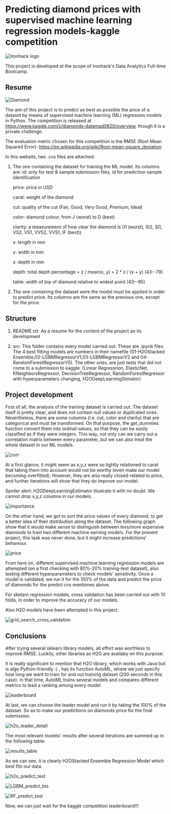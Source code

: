 # Predicting diamond prices with supervised machine learning regression models-kaggle competition

![Ironhack logo](https://www.fundacionuniversia.net/wp-content/uploads/2017/09/ironhack_logo.jpg)

This project is developed at the scope of Ironhack's Data Analytics Full-time Bootcamp.



## Resume
![Diamond ](pdf/diamond.jpg)

The aim of this project is to predict as best as possible the price of a dataset by means of supervised machine learning (ML) regression models in Python. 
The competition is released at https://www.kaggle.com/c/diamonds-datamad0820/overview, though it is a private challenge.

The evaluation metric chosen for this competition is the RMSE (Root Mean Squared Error): https://en.wikipedia.org/wiki/Root-mean-square_deviation

In this website, two .cvs files are attached:
1) The one containing the dataset for training the ML model. Its columns are:
    id: only for test & sample submission files, id for prediction sample identification

    price: price in USD

    carat: weight of the diamond

    cut: quality of the cut (Fair, Good, Very Good, Premium, Ideal)

    color: diamond colour, from J (worst) to D (best)

    clarity: a measurement of how clear the diamond is (I1 (worst), SI2, SI1, 
    VS2, VS1, VVS2, VVS1, IF (best))

    x: length in mm

    y: width in mm

    z: depth in mm

    depth: total depth percentage = z / mean(x, y) = 2 * z / (x + y) (43--79)

    table: width of top of diamond relative to widest point (43--95)

2) The one containing the dataset were the model must be applied in order to predict price. Its columns are the same as the previous one, except for the price.



## Structure

1) README.txt: As a resume for the content of the project an its development

2) src: This folder contains every model carried out. These are .ipynb files.
The 4 best fitting models are numbers in their namefile (01-H2OStacked Ensemble,02-LGBMRegressorV1,03-LGBMRegressorV2 and 04-RandomForestRegressorV5).
The other ones, are just tests that did not come to a submission to kaggle. (Linear Regressrion, ElasticNet, KNeighborsRegressor,  DecisionTreeRegressor, RandomForestRegressor with hyperparameters changing, H2ODeepLearningStimator)


## Project development

First of all, the analysis of the training dataset is carried out. The dataset itself is pretty clear, and does not contain null values or duplicated ones. Nevertheless, there are some columns (i.e. cut, color and clarity) that are categorical and must be transformed. On that purpose, the get_dummies function convert them into ordinal values, so that they can be easily classified as if they were integers. This way,  not only can we carry out a correlation matrix between every parameter, but we can also treat the whole dataset in our ML models.

![corr](pdf/correlation_matrix_with_price.png)


At a first glance, it might seem as x,y,z were so tightly relationed to carat that taking them into account would not be worthy (even make our model becoming overfitted). However, they are also really closed-related to price, and further iterations will show that they do improve our model.

Spoiler alert: H2ODeepLearningEstimator illustrate it with no doubt. We cannot drop x,y,z columns in our models.

![importance](pdf/parameters_importance.png)

On the other hand, we got to sort the price values of every diamond, to get a better idea of their distribution along the dataset. The following graph show that it would make sense to distinguish between less/more expensive diamonds to train two different machine earning models. For the present project, this task was never done, but it might increase predictions' behaviour.


![price](pdf/price_dist.png)

From here on, different supervised machine learning regression models are attempted (on a first checking with 80%-20% training-test dataset), also testing different hyperparameters to check models' sensitivity. Once a model is validated, we run it for the 100% of the data and predict the price of diamonds for the predict cvs mentiones above. 

For skelarn regression models, cross validation has been carried out with 10 folds, in order to improve the accuracy of our models.

Also H2O models have been attempted in this project.

![grid_search_cross_validation](pdf/grid_search_cross_validation.png)


## Conclusions
After trying several sklearn library models, all effort was worthless to improve RMSE. Luckily, other libraries as H2O are availaby on this purpose.

It is really significant to mention that H2O library, which works with Java but is algo Python-friendly :) , has its function AutoML, where we just specify how long we want to train for and out training dataset (200 seconds in this case). In that time, AutoML trains several models and compares different metrics to lead a ranking among every model.

![leaderboard](pdf/h2o_leaderboard.png)


At last, we can choose the leader model and run it by taking the 100% of the dataset. So as to make our predictions on diamonds price for the final submission.


![h2o_leader_detail](pdf/h2o_leader_details.png)

The most relevant models' results after several iterations are summed up in the following table:

![results_table ](pdf/results_table.png)

As we can see, it is clearly H2OStacked Ensemble Regression Model which best fits our data.

![h2o_predict_test](pdf/h2o_predict_test.png)


![LGBM_predict_tes](pdf/LGBM_predict_test.png)


![RF_predict_test](pdf/RF_predict_test.png)

Now, we can just wait for the kaggle competition leaderboard!!!